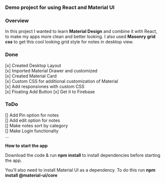 ### Demo project for using React and Material UI

### Overview

In this project I wanted to learn **Material Design** and combine it with React, to make my apps more clean and better looking.
I also used **Masonry grid css** to get this cool looking grid style for notes in desktop view.

### Done

[x] Created Desktop Layout  
[x] Imported Material Drawer and customized  
[x] Created Material Card  
[x] Custom CSS for additional customization of Material  
[x] Add responsivnes with custom CSS  
[x] Floating Add Button 
[x] Get it to Firebase  

### ToDo

[] Add Pin option for notes  
[] Add edit option for notes  
[] Make notes sort by category  
[] Make Login functionalty  
...


**How to start the app**

Download the code & run **npm install** to install dependencies before starting the app.

You'll also need to install Material UI as a dependency. To do this run **npm install @material-ui/core**

